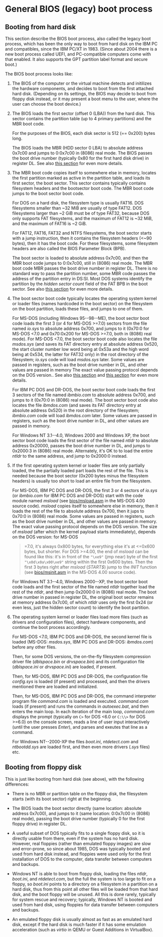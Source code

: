 # General BIOS (legacy) boot process

## Booting from hard disk

This section describe the BIOS boot process, also called the legacy boot
process, which has been the only way to boot from hard disk on the IBM PC
and compatibles, since the IBM PC/XT in 1983. (Since about 2004 there is a
new boot process called UEFI, and PC-compatible computers come with that
enabled. It also supports the GPT partition label format and secure boot.)

The BIOS boot process looks like:

1. The BIOS of the computer or the virtual machine detects and initilizes
   the hardware components, and decides to boot from the first attached hard
   disk. (Depending on its settings, the BIOS may decide to boot from floppy
   disk instead, or it may present a boot menu to the user, where the user
   can choose the boot device.)

2. The BIOS loads the first sector (offset 0 (LBA)) from the hard disk. This
   sector contains the partition table (up to 4 primary partitions) and the
   MBR boot code.

   For the purposes of the BIOS, each disk sector is 512 (== 0x200) bytes
   long.

   The BIOS loads the MBR (HDD sector 0 LBA) to absolute
   address 0x7c00 and jumps to 0:0x7c00 in (8086) real mode. The BIOS passes
   the boot drive number (typically 0x80 for the first hard disk drive) in
   register DL. See also [this
   section](https://pushbx.org/ecm/doc/ldosboot.htm#protocol-rombios-sector)
   for even more details.

3. The MBR boot code copies itself to somewhere else in memory, locates the
   first partition marked as active in the partition table, and loads its
   first sector, the boot sector. This sector contains typically contains
   filesystem headers and the bootsector boot code. The MBR boot code jumps
   to the boot sector boot code.

   For DOS on a hard disk, the filesystem type is usually FAT16. DOS
   filesystems smaller than ~32 MiB are usually of type FAT12. DOS
   filesystems larger than ~2 GiB must be of type FAT32, because DOS only
   supports FAT filesystems, and the maximum of FAT12 is ~32 MiB, and the
   maximum of FAT16 is ~2 GiB.

   For FAT12, FAT16, FAT32 and NTFS filesystems, the boot sector starts with
   a jump instruction, then it contains the filesystem headers (<~90 bytes),
   then it has the boot code. For these filesystems, some filesystem headers
   are also called the BIOS Parameter Block (BPB).

   The boot sector is loaded to absolute address 0x7c00, and
   then the MBR boot code jumps to 0:0x7c00, still in (8086) real mode. The
   MBR boot code MBR passes the boot drive number in register DL. There is no
   standard way to pass the partition number, some MBR code passes the
   address of the partition entry in DS:SI. Most DOS systems identify the
   partition by the *hidden sector count* field of the FAT BPB in the boot
   sector. See also [this
   section](https://pushbx.org/ecm/doc/ldosboot.htm#protocol-mbr-sector) for
   even more details.

4. The boot sector boot code typically locates the operating system kernel
   or loader files (names hardcoded in the boot sector) on the filesystem on
   the boot partition, loads these files, and jumps to one of them.

   For MS-DOS (including Windows 95--98--ME), the boot sector boot code
   loads the first 3 (or 4 for MS-DOS >=7.0) sectors from the file named
   *io.sys* to absolute address 0x700, and jumps to it (0x70:0 for MS-DOS
   <7.0 and 0x70:0x200 for MS-DOS >=7.0, both in (8086) real mode). For
   MS-DOS <7.0, the boot sector boot code also locates the file
   *msdos.sys* (and saves its FAT directory entry at absolute address 0x520,
   the start cluster number low word being at 0x53a and the high word being
   at 0x534, the latter for FAT32 only) in the root directory of the
   filesystem; *io.sys* code will load
   *msdos.sys* later. Some values are passed in registers, such as the boot
   drive number in DL, and other values are passed in memory The exact value
   passing protocol depends on the DOS version.. See also [this
   section](https://pushbx.org/ecm/doc/ldosboot.htm#protocol-sector-msdos6) and
   [this section](https://pushbx.org/ecm/doc/ldosboot.htm#protocol-sector-msdos7)
   for even more details.

   For IBM PC DOS and DR-DOS, the boot sector boot code loads the first 3
   sectors of the file named *ibmbio.com* to absolute address 0x700, and
   jumps to it (0x70:0 in (8086) real mode). The boot sector boot code also
   locates the file *ibmdos.com* (and saves its FAT directory entry at
   absolute address 0x520) in the root directory of the filesystem;
   *ibmbio.com* code will load *ibmdos.com* later. Some values are passed in
   registers, such as the boot drive number in DL, and other values are
   passed in memory.

   For Windows NT 3.1--4.0, Windows 2000 and Windows XP, the boot sector
   boot code loads the first sector of the file named *ntldr* to absolute
   address 0x20000, passes the boot drive number in DL, and jumps to
   0x2000:3 in (8086) real mode. Alternately, it's OK to to load the entire
   *ntldr* to the same address, and jump to 0x2000:0 instead.

5. If the first operating system kernel or loader files are only partially
   loaded, the the partially loaded part loads the rest of the file. This is
   needed because the boot sector (0x200 bytes minus the filesystem headers)
   is usually too short to load an entire file from the filesystem.

   For MS-DOS, IBM PC DOS and DR-DOS, the first 3 or 4 sectors of
   *io.sys* (or *ibmbio.com* for IBM PC DOS and DR-DOS) start with the
   code module named *msload* (see
   [bios/msload.asm](https://github.com/microsoft/MS-DOS/blob/2d04cacc5322951f187bb17e017c12920ac8ebe2/v4.0/src/BIOS/MSLOAD.ASM)
   in the MS-DOS 4.00 source code). *msload* copies itself to somewhere else
   in memory, then it loads the rest of the file to absolute address 0x700,
   then it jups to 0x70:0 in (8086) real mode. Some values are passed in
   registers, such as the boot drive number in DL, and other values are
   passed in memory. The exact value passing protocol depends on the DOS
   version. The size of *msload* (after which the kernel payload starts
   immediately), depends on the DOS version: for MS-DOS
   >=7.0, it's always 0x800 bytes, for everything else it's at <=0x600
   bytes, but shorter. For DOS >=4.00, the end of *msload* can be found like
   this: it's in front of the `"\xe9"` (jmp near) byte of the first
   `"\x0d\x0a\x00\xe9"` string within the first 0x600 bytes. Then the first
   3 bytes right after *msload* (*START$*) jump to the *INIT* function (see
   [bios/msinit.asm](https://github.com/microsoft/MS-DOS/blob/2d04cacc5322951f187bb17e017c12920ac8ebe2/v4.0/src/BIOS/MSINIT.ASM#L395)
   in the MS-DOS 4.00 source code).

   For Windows NT 3.1--4.0, Windows 2000--XP, the boot sector
   boot code loads and the first sector of the file named *ntldr* together
   load the rest of the *ntldr*, and then jump 0x2000:0 in (8086) real mode.
   The boot drive number in passed in register DL, the original boot sector
   remains at memory address 0x7c00, of which *ntldr* uses only the first
   0x24 (or even less, just the hidden sector count) to identify the boot
   partition.

6. The operating system kernel or loader files load more files (such as
   drivers and configuration files), detect hardware components, and
   continue the boot process accordingly.

   For MS-DOS <7.0, IBM PC DOS and DR-DOS, the second kernel file is loaded
   (MS-DOS: *msdos.sys*, IBM PC DOS and DR-DOS: *ibmdos.com*) before any
   other files.

   Then, for some DOS versions, the on-the-fly filesystem compression driver
   file (*dblspace.bin* or *drvspace.bin*) and its configuration file
   (*dblspace.ini* or *drvspace.ini*) are loaded, if present.

   Then, for MS-DOS, IBM PC DOS and DR-DOS, the configuration file
   *config.sys* is loaded (if present) and processed, and then the drivers
   mentioned there are loaded and initialized.

   Then, for MS-DOS, IBM PC DOS and DR-DOS, the command interpreter program
   file *command.com* is loaded and executed. *command.com* loads (if
   present) and runs the commands in *autoexec.bat*, and then enters the
   main loop. In each iteration of the main loop, *command.com* displays the
   prompt (typically on `C>` for DOS <6.0 or `C:\\>` for DOS >=6.0) on the
   console screen, reads a line of user input interactively (until the user
   presses *Enter*), and parses and exeutes that line as a command.

   For Windows NT--2000-XP the files *boot.ini*, *ntdetect.com* and
   *ntbootdd.sys* are loaded first, and then even more drivers (*.sys*
   files) etc.

## Booting from floppy disk

This is just like booting from hard disk (see above), with the following
differences:

* There is no MBR or partition table on the floppy disk, the filesystem
  starts (with its boot sector) right at the beginning.

* The BIOS loads the boot sector directly (same location: absolute address
  0x7c00), and jumps to it (same location: 0:0x7c00 in (8086) real mode),
  passing the boot drive number (typically 0 for the first floppy drive) in
  register DL.

* A useful subset of DOS typically fits to a single floppy disk, so it is
  directly usable from there, even if the system has no hard disk. However,
  real floppies (rather than emulated floppy images) are slow and
  error-prone, so since about 1985, DOS was typically booted and used from
  hard disk instead, and floppies were used only for the first installation
  of DOS to the computer, data transfer between computers and backups.

* Windows NT is able to boot from floppy disk, loading the files *ntldr*,
  *boot.ini*, and *ntdetect.com*, but the full the system is too large to
  fit on a floppy, so *boot.ini* points to a directory on a filesystem in a
  partition on a hard disk, thus from this point all other files will be
  loaded from that hard disk, and the boot floppy will be unused. All this
  is done rarely, typically for system rescue and recovery; typically,
  Windows NT is booted and used from hard disk, using floppies for data
  transfer between computers and backups.

* An emulated floppy disk is usually almost as fast as an emulated hard
  disk, except if the hard disk is much faster if it has some emulation
  acceleration (such as *virtio* in QEMU or Guest Additions in VirtualBox).
